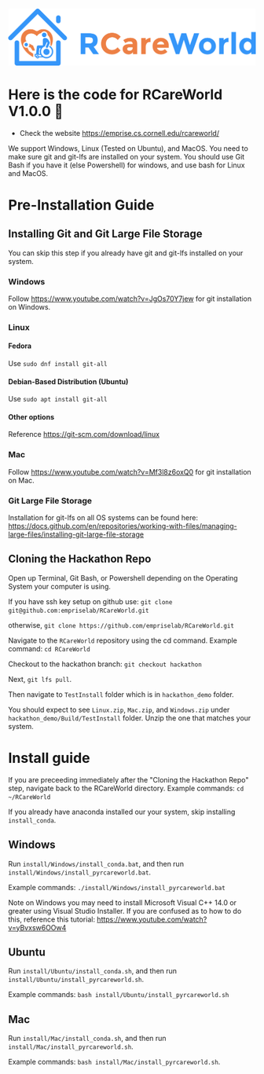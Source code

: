 ![alt text](rcareworld.png)

# Here is the code for RCareWorld V1.0.0 🦾
- Check the website https://emprise.cs.cornell.edu/rcareworld/

We support Windows, Linux (Tested on Ubuntu), and MacOS. You need to make sure git and git-lfs are installed on your system. You should use Git Bash if you have it (else Powershell) for windows, 
and use bash for Linux and MacOS.

# Pre-Installation Guide

## Installing Git and Git Large File Storage

You can skip this step if you already have git and git-lfs installed on your system.

### Windows
Follow https://www.youtube.com/watch?v=JgOs70Y7jew for git installation on Windows.

### Linux
#### Fedora 
Use `sudo dnf install git-all`
#### Debian-Based Distribution (Ubuntu)
Use `sudo apt install git-all`
#### Other options
Reference https://git-scm.com/download/linux

### Mac
Follow https://www.youtube.com/watch?v=Mf3l8z6oxQ0 for git installation on Mac.

### Git Large File Storage
Installation for git-lfs on all OS systems can be found here: https://docs.github.com/en/repositories/working-with-files/managing-large-files/installing-git-large-file-storage

## Cloning the Hackathon Repo

Open up Terminal, Git Bash, or Powershell depending on the Operating System your computer is using.

If you have ssh key setup on github use:
`git clone git@github.com:empriselab/RCareWorld.git`

otherwise,
`git clone https://github.com/empriselab/RCareWorld.git`

Navigate to the `RCareWorld` repository using the cd command.
Example command: `cd RCareWorld`

Checkout to the hackathon branch:
`git checkout hackathon`

Next, `git lfs pull`.

Then navigate to `TestInstall` folder which is in `hackathon_demo` folder.

You should expect to see `Linux.zip`, `Mac.zip`, and `Windows.zip` under `hackathon_demo/Build/TestInstall` folder. Unzip the one that matches your system.

# Install guide

If you are preceeding immediately after the "Cloning the Hackathon Repo" step, navigate back to the RCareWorld directory.
Example commands: `cd ~/RCareWorld`

If you already have anaconda installed our your system, skip installing `install_conda`. 

## Windows
Run `install/Windows/install_conda.bat`, and then run `install/Windows/install_pyrcareworld.bat`.

Example commands:
`./install/Windows/install_pyrcareworld.bat`

Note on Windows you may need to install Microsoft Visual C++ 14.0 or greater using Visual Studio Installer.
If you are confused as to how to do this, reference this tutorial: https://www.youtube.com/watch?v=yBvxsw6OOw4

## Ubuntu
Run `install/Ubuntu/install_conda.sh`, and then run `install/Ubuntu/install_pyrcareworld.sh`.

Example commands:
`bash install/Ubuntu/install_pyrcareworld.sh`

## Mac
Run `install/Mac/install_conda.sh`, and then run `install/Mac/install_pyrcareworld.sh`.

Example commands:
`bash install/Mac/install_pyrcareworld.sh`. 
